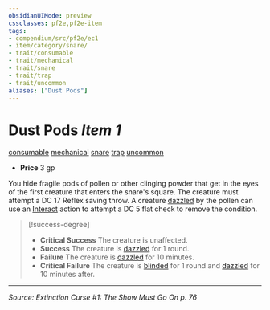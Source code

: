 ```yaml
---
obsidianUIMode: preview
cssclasses: pf2e,pf2e-item
tags:
- compendium/src/pf2e/ec1
- item/category/snare/
- trait/consumable
- trait/mechanical
- trait/snare
- trait/trap
- trait/uncommon
aliases: ["Dust Pods"]
---
```

# Dust Pods *Item 1*  
[consumable](rules/traits/consumable.md "Consumable Item Trait")  [mechanical](rules/traits/mechanical.md "Mechanical Hazard Trait")  [snare](rules/traits/snare.md "Snare Item Trait")  [trap](rules/traits/trap.md "Trap Hazard Trait")  [uncommon](rules/traits/uncommon.md "Uncommon Rarity Trait")  

- **Price** 3 gp

You hide fragile pods of pollen or other clinging powder that get in the eyes of the first creature that enters the snare's square. The creature must attempt a DC 17 Reflex saving throw. A creature [dazzled](rules/conditions.md#Dazzled) by the pollen can use an [Interact](rules/actions/interact.md) action to attempt a DC 5 flat check to remove the condition.

> [!success-degree] 
> - **Critical Success** The creature is unaffected.
> - **Success** The creature is [dazzled](rules/conditions.md#Dazzled) for 1 round.
> - **Failure** The creature is [dazzled](rules/conditions.md#Dazzled) for 10 minutes.
> - **Critical Failure** The creature is [blinded](rules/conditions.md#Blinded) for 1 round and [dazzled](rules/conditions.md#Dazzled) for 10 minutes after.


---
*Source: Extinction Curse #1: The Show Must Go On p. 76*